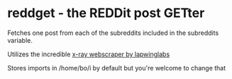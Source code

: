 
# reddget - the REDDit post GETter

Fetches one post from each of the subreddits included in the subreddits variable.

Utilizes the incredible [x-ray webscraper by lapwinglabs](https://github.com/lapwinglabs/x-ray)

Stores imports in /home/bo/i by default but you're welcome to change that
